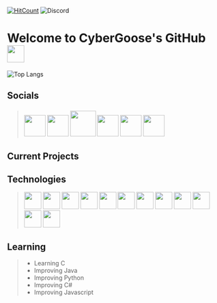 [![HitCount](http://hits.dwyl.com/cybergoose13/cybergoose13.svg)](http://hits.dwyl.com/cybergoose13/cybergoose13) ![Discord](https://img.shields.io/discord/618881743880978491?color=red&label=CyberGaggle&logo=discord&logoColor=green&style=plastic)

# Welcome to CyberGoose's GitHub <img src="https://media.giphy.com/media/hvRJCLFzcasrR4ia7z/giphy.gif" width="40px"> 
![Top Langs](https://github-readme-stats.vercel.app/api/top-langs/?username=cybergoose13&layout=compact&theme=dark)
<!-- ==Resources== -->
<!-- https://gist.github.com/rxaviers/7360908 -->
<!-- https://www.flaticon.com -->
## Socials
> ### <a href="https://www.instagram.com/cyber_goose"><img src="https://www.flaticon.com/svg/static/icons/svg/1384/1384063.svg" width="50px"></a> <a href="https://www.facebook.com/number568290/"><img src="https://upload.wikimedia.org/wikipedia/commons/thumb/1/1b/Facebook_icon.svg/1024px-Facebook_icon.svg.png" width="50px"></a> <a href="https://www.twitter.com/cybergoose13"><img src="https://seeklogo.com/images/T/twitter-logo-A84FE9258E-seeklogo.com.png" width="60px"></a> <a href="https://open.spotify.com/user/joshuajcornell?si=zr-HFwSyRy2i45klcGTy1A"><img src="https://www.flaticon.com/svg/static/icons/svg/174/174872.svg" width="50px"></a> <a href="https://discord.com/channels/@me/789657408413630464"><img src="https://www.flaticon.com/svg/static/icons/svg/2111/2111370.svg" width="50px"></a> <a href="https://www.hackerrank.com/cybergoose"><img src="https://cdn4.iconfinder.com/data/icons/logos-and-brands/512/160_Hackerrank_logo_logos-256.png" width="50px"></a>

## Current Projects
## Technologies
> <img src="https://www.flaticon.com/svg/static/icons/svg/226/226777.svg" width="40px"> <img src="https://www.flaticon.com/svg/static/icons/svg/358/358879.svg" width="40px"> <img src="https://www.flaticon.com/svg/static/icons/svg/919/919852.svg" width="40px"> <img src="https://www.flaticon.com/svg/static/icons/svg/518/518713.svg" width="40px"> <img src="https://www.flaticon.com/svg/static/icons/svg/3600/3600912.svg" width="40px"> <img src="https://www.flaticon.com/svg/static/icons/svg/518/518705.svg" width="40px"> <img src="https://www.flaticon.com/svg/static/icons/svg/732/732212.svg" width="40px"> <img src="https://www.flaticon.com/svg/static/icons/svg/919/919826.svg" width="40px"> <img src="https://www.flaticon.com/svg/static/icons/svg/919/919837.svg" width="40px"> <img src="https://www.flaticon.com/svg/static/icons/svg/919/919828.svg" width="40px"> <img src="https://www.flaticon.com/svg/static/icons/svg/919/919836.svg" width="40px"> <img src="https://www.flaticon.com/svg/static/icons/svg/919/919831.svg" width="40px">
## Learning
>* Learning C
>* Improving Java
>* Improving Python
>* Improving C#
>* Improving Javascript


<!--
**cybergoose13/cybergoose13** is a ✨ _special_ ✨ repository because its `README.md` (this file) appears on your GitHub profile.

contents example:
## Table of contents
* [General](#general)
* [Setup](#setup)

## General
words here

## Setup
words here

Here are some ideas to get you started:

- 🔭 I’m currently working on ...
- 🌱 I’m currently learning ...
- 👯 I’m looking to collaborate on ...
- 🤔 I’m looking for help with ...
- 💬 Ask me about ...
- 📫 How to reach me: ...
- 😄 Pronouns: ...
- ⚡ Fun fact: ...
-->
